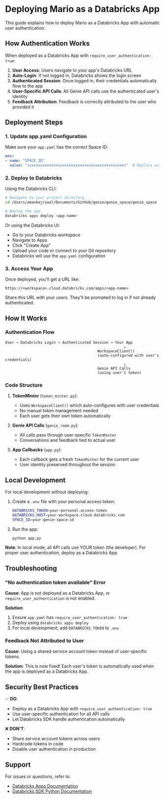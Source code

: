 # Deploying Mario as a Databricks App

This guide explains how to deploy Mario as a Databricks App with automatic user authentication.

## How Authentication Works

When deployed as a Databricks App with `require_user_authentication: true`:

1. **User Access**: Users navigate to your app's Databricks URL
2. **Auto-Login**: If not logged in, Databricks shows the login screen
3. **Authenticated Session**: Once logged in, their credentials automatically flow to the app
4. **User-Specific API Calls**: All Genie API calls use the authenticated user's identity
5. **Feedback Attribution**: Feedback is correctly attributed to the user who provided it

## Deployment Steps

### 1. Update app.yaml Configuration

Make sure your `app.yaml` has the correct Space ID:

```yaml
env:
- name: "SPACE_ID"
  value: "xxxxxxxxxxxxxxxxxxxxxxxxxxxxxxxxxxxxxxxxxxxxx"  # Replace with your actual Genie Space ID
```

### 2. Deploy to Databricks

Using the Databricks CLI:

```bash
# Navigate to your project directory
cd /Users/amankejriwal/Documents/GitHub/genie/genie_space/genie_space

# Deploy the app
databricks apps deploy <app-name>
```

Or using the Databricks UI:
- Go to your Databricks workspace
- Navigate to Apps
- Click "Create App"
- Upload your code or connect to your Git repository
- Databricks will use the `app.yaml` configuration

### 3. Access Your App

Once deployed, you'll get a URL like:
```
https://<workspace>.cloud.databricks.com/apps/<app-name>
```

Share this URL with your users. They'll be prompted to log in if not already authenticated.

## How It Works

### Authentication Flow

```
User → Databricks Login → Authenticated Session → Your App
                                                      ↓
                                          WorkspaceClient() 
                                          (auto-configured with user's credentials)
                                                      ↓
                                          Genie API Calls
                                          (using user's token)
```

### Code Structure

1. **TokenMinter** (`token_minter.py`):
   - Uses `WorkspaceClient()` which auto-configures with user credentials
   - No manual token management needed
   - Each user gets their own token automatically

2. **Genie API Calls** (`genie_room.py`):
   - All calls pass through user-specific `TokenMinter`
   - Conversations and feedback tied to actual user

3. **App Callbacks** (`app.py`):
   - Each callback gets a fresh `TokenMinter` for the current user
   - User identity preserved throughout the session

## Local Development

For local development without deploying:

1. Create a `.env` file with your personal access token:
   ```bash
   DATABRICKS_TOKEN=your-personal-access-token
   DATABRICKS_HOST=your-workspace.cloud.databricks.com
   SPACE_ID=your-genie-space-id
   ```

2. Run the app:
   ```bash
   python app.py
   ```

**Note**: In local mode, all API calls use YOUR token (the developer). For proper user authentication, deploy as a Databricks App.

## Troubleshooting

### "No authentication token available" Error

**Cause**: App is not deployed as a Databricks App, or `require_user_authentication` is not enabled.

**Solution**: 
1. Ensure `app.yaml` has `require_user_authentication: true`
2. Deploy using `databricks apps deploy`
3. For local development, add `DATABRICKS_TOKEN` to `.env`

### Feedback Not Attributed to User

**Cause**: Using a shared service account token instead of user-specific tokens.

**Solution**: This is now fixed! Each user's token is automatically used when the app is deployed as a Databricks App.

## Security Best Practices

✅ **DO**:
- Deploy as a Databricks App with `require_user_authentication: true`
- Use user-specific authentication for all API calls
- Let Databricks SDK handle authentication automatically

❌ **DON'T**:
- Share service account tokens across users
- Hardcode tokens in code
- Disable user authentication in production

## Support

For issues or questions, refer to:
- [Databricks Apps Documentation](https://docs.databricks.com/dev-tools/databricks-apps/index.html)
- [Databricks SDK Python Documentation](https://databricks-sdk-py.readthedocs.io/)
